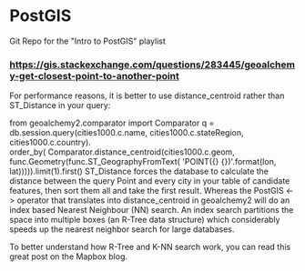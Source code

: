 # PostGIS
Git Repo for the "Intro to PostGIS" playlist


### https://gis.stackexchange.com/questions/283445/geoalchemy-get-closest-point-to-another-point

For performance reasons, it is better to use distance_centroid rather than ST_Distance in your query:

from geoalchemy2.comparator import Comparator
q = db.session.query(cities1000.c.name, 
                    cities1000.c.stateRegion, 
                    cities1000.c.country).\
    order_by(
    Comparator.distance_centroid(cities1000.c.geom,
                 func.Geometry(func.ST_GeographyFromText(
                     'POINT({} {})'.format(lon, lat))))).limit(1).first()
ST_Distance forces the database to calculate the distance between the query Point and every city in your table of candidate features, then sort them all and take the first result. Whereas the PostGIS <-> operator that translates into distance_centroid in geoalchemy2 will do an index based Nearest Neighbour (NN) search. An index search partitions the space into multiple boxes (an R-Tree data structure) which considerably speeds up the nearest neighbor search for large databases.

To better understand how R-Tree and K-NN search work, you can read this great post on the Mapbox blog.